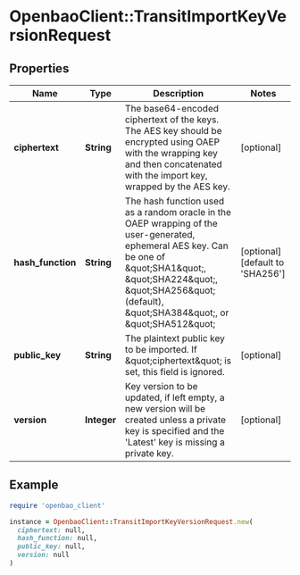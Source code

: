 # OpenbaoClient::TransitImportKeyVersionRequest

## Properties

| Name | Type | Description | Notes |
| ---- | ---- | ----------- | ----- |
| **ciphertext** | **String** | The base64-encoded ciphertext of the keys. The AES key should be encrypted using OAEP with the wrapping key and then concatenated with the import key, wrapped by the AES key. | [optional] |
| **hash_function** | **String** | The hash function used as a random oracle in the OAEP wrapping of the user-generated, ephemeral AES key. Can be one of \&quot;SHA1\&quot;, \&quot;SHA224\&quot;, \&quot;SHA256\&quot; (default), \&quot;SHA384\&quot;, or \&quot;SHA512\&quot; | [optional][default to &#39;SHA256&#39;] |
| **public_key** | **String** | The plaintext public key to be imported. If \&quot;ciphertext\&quot; is set, this field is ignored. | [optional] |
| **version** | **Integer** | Key version to be updated, if left empty, a new version will be created unless a private key is specified and the &#39;Latest&#39; key is missing a private key. | [optional] |

## Example

```ruby
require 'openbao_client'

instance = OpenbaoClient::TransitImportKeyVersionRequest.new(
  ciphertext: null,
  hash_function: null,
  public_key: null,
  version: null
)
```

